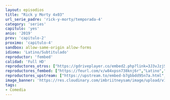 ```yaml
---
layout: episodios
title: "Rick y Morty 4x03"
url_serie_padre: 'rick-y-morty/temporada-4'
category: 'series'
capitulo: 'yes'
anio: '2019'
prev: 'capitulo-2'
proximo: 'capitulo-4'
sandbox: allow-same-origin allow-forms
idioma: 'Latino/Subtitulado'
reproductor: 'fembed'
calidad: 'Full HD'
reproductores_otros: ["https://gdriveplayer.co/embed2.php?link=3J3vJzjSWdlEizyfIwejWAEKJ%252B1xSpr244ZxkWSJZxMsCteZeb8tQyxhh0D%252Bk4bPlx8fdA3dNjPyQFiVnoFJWlk0XbQUqMbhfqRu6OoduBrBLR1u7RXhSx9OQn9VYxm%252BoXA3%252FavOZvzL7YmUL0Y21m9GWl6Tl0Yy5Kg25TvvALS%252BkNpSZGEIZI1PlOs9Tq3DTu0%252BiZ8XmqkJVekOddph0V","Latino","https://mstream.website/722v0v7ct8i6","Latino","https://api.cuevana3.io/stream/index.php?file=ek5lbm9xYWNrS0xYMTZLa2xNbkdvY3ZTb3BtZng4TGp6ZFpobGFMUGtOelcwcUZmbWRIVzRkakVuS0JnbEplcG1KUnNZSlRTMGViVTBxZGdsdEhPb3BpeWVtbUEwNjI0MjdLTllLRFNsWmJheEorYmw5R2wyTmZIbUd4a2w1bWxtSnhuYUd1YW9PUFQxcWVScDl2UjJLSFdtS1NjeHc9PQ","Subtitulado","https://player.openloadpremium.com/player.php?id=NTM0","Subtitulado"]
reproductores_fembed: ["https://feurl.com/v/w84xpsn738knj6r","Latino","https://feurl.com/v/24qz3s2qg2k3n84","Subtitulado","https://feurl.com/v/zg8zlbj2p55k5g1","Latino","https://feurl.com/v/pyx4dum0d5-4kx8","Subtitulado"]
reproductores_upstream: ["https://upstream.to/embed-b7gbbdd95n7a.html","Subtitulado"]
image_banner: 'https://res.cloudinary.com/imbriitneysam/image/upload/v1555883952/rick-banner-3-min.jpg'
tags:
- Comedia
---
```

